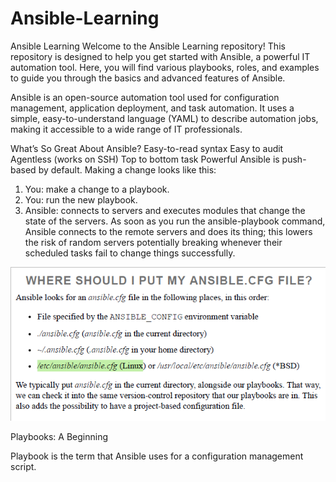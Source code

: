 # Ansible-Learning
Ansible Learning  Welcome to the Ansible Learning repository! This repository is designed to help you get started with Ansible, a powerful IT automation tool. Here, you will find various playbooks, roles, and examples to guide you through the basics and advanced features of Ansible.

Ansible is an open-source automation tool used for configuration management, application deployment, and task automation. It uses a simple, easy-to-understand language (YAML) to describe automation jobs, making it accessible to a wide range of IT professionals.

What’s So Great About Ansible?
Easy-to-read syntax
Easy to audit
Agentless (works on SSH)
Top to bottom task
Powerful
Ansible is push-based by default. Making a change looks like
this:
1. You: make a change to a playbook.
2. You: run the new playbook.
3. Ansible: connects to servers and executes modules that change the
state of the servers.
As soon as you run the ansible-playbook command, Ansible
connects to the remote servers and does its thing; this lowers the risk of
random servers potentially breaking whenever their scheduled tasks fail to
change things successfully.

![alt text](image.png)

 Playbooks: A Beginning

 Playbook is the term that Ansible uses for a configuration management script.